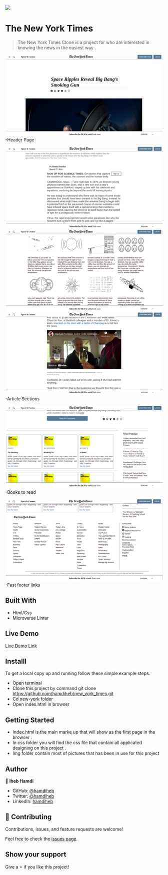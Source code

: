 ![](https://img.shields.io/badge/Microverse-blueviolet)

# The New York Times

> The New York Times Clone is a project for who are interested in knowing the news in the easiest way .

![screenshot](./img/screenshot/1.png)
-Header Page

![screenshot](./img/screenshot/2.png)
![screenshot](./img/screenshot/3.png)
![screenshot](./img/screenshot/4.png)
-Article Sections

![screenshot](./img/screenshot/5.png)
-Books to read

![screenshot](./img/screenshot/6.png)
-Fast footer links

## Built With

- Html/Css
- Microverse Linter


## Live Demo

[Live Demo Link](https://hamdiheb.github.io/new_york_times/)


## Installl

To get a local copy up and running follow these simple example steps.
- Open terminal
- Clone this project by command git clone https://github.com/hamdiheb/new_york_times.git
- Cd new-york folder
- Open index.html in browser

## Getting Started 
- Index.html is the main marke up that will show as the first page in the browser .
- In css folder you will find the css file that contain all applicated designing on this project .
- Img folder contain most of pictures that has been in use for this project

## Author

👤 **Iheb Hamdi**

- GitHub: [@hamdiheb](https://github.com/hamdiheb)
- Twitter: [@hamdiheb](https://twitter.com/hamdiheb)
- LinkedIn: [hamdiheb](https://www.linkedin.com/in/hamdi-iheb-b3ba16206/)


## 🤝 Contributing

Contributions, issues, and feature requests are welcome!

Feel free to check the [issues page](https://github.com/hamdiheb/new_york_times/issues/2).


## Show your support

Give a ⭐️ if you like this project!
